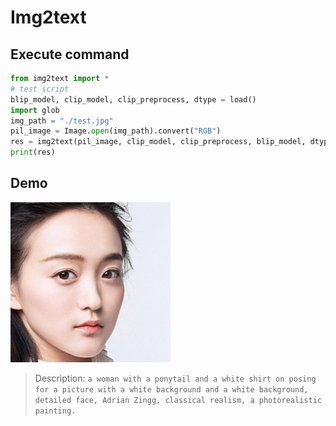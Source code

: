 # Img2text


## Execute command
```python
from img2text import *
# test script
blip_model, clip_model, clip_preprocess, dtype = load()
import glob
img_path = "./test.jpg"
pil_image = Image.open(img_path).convert("RGB")
res = img2text(pil_image, clip_model, clip_preprocess, blip_model, dtype)
print(res)
```
## Demo
![test img](./test.jpg)

>Description: `a woman with a ponytail and a white shirt on posing for a picture with a white background and a white background, detailed face, Adrian Zingg, classical realism, a photorealistic painting.`
